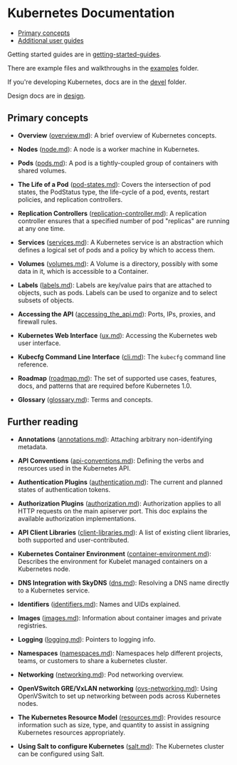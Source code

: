 # Kubernetes Documentation

* [Primary concepts](#primary-concepts)
* [Additional user guides](#additional-user-guides)


Getting started guides are in [getting-started-guides](getting-started-guides).

There are example files and walkthroughs in the [examples](../examples) folder.

If you're developing Kubernetes, docs are in the [devel](devel) folder.

Design docs are in [design](design).

## Primary concepts

* **Overview** ([overview.md](overview.md)): A brief overview
  of Kubernetes concepts. 

* **Nodes** ([node.md](node.md)): A node is a worker machine in Kubernetes.

* **Pods** ([pods.md](pods.md)): A pod is a tightly-coupled group of containers
  with shared volumes.

* **The Life of a Pod** ([pod-states.md](pod-states.md)):
  Covers the intersection of pod states, the PodStatus type, the life-cycle
  of a pod, events, restart policies, and replication controllers.

* **Replication Controllers** ([replication-controller.md](replication-controller.md)):
  A replication controller ensures that a specified number of pod "replicas" are 
  running at any one time.

* **Services** ([services.md](services.md)): A Kubernetes service is an abstraction 
  which defines a logical set of pods and a policy by which to access them.

* **Volumes** ([volumes.md](volumes.md)): A Volume is a directory, possibly with some 
  data in it, which is accessible to a Container.

* **Labels** ([labels.md](labels.md)): Labels are key/value pairs that are 
  attached to objects, such as pods. Labels can be used to organize and to 
  select subsets of objects. 

* **Accessing the API** ([accessing_the_api.md](accessing_the_api.md)):
  Ports, IPs, proxies, and firewall rules.

* **Kubernetes Web Interface** ([ux.md](ux.md)): Accessing the Kubernetes
  web user interface.

* **Kubecfg Command Line Interface** ([cli.md](cli.md)):
  The `kubecfg` command line reference.

* **Roadmap** ([roadmap.md](roadmap.md)): The set of supported use cases, features,
  docs, and patterns that are required before Kubernetes 1.0.

* **Glossary** ([glossary.md](glossary.md)): Terms and concepts.


## Further reading


* **Annotations** ([annotations.md](annotations.md)): Attaching
  arbitrary non-identifying metadata.

* **API Conventions** ([api-conventions.md](api-conventions.md)):
  Defining the verbs and resources used in the Kubernetes API.

* **Authentication Plugins** ([authentication.md](authentication.md)):
  The current and planned states of authentication tokens.

* **Authorization Plugins** ([authorization.md](authorization.md)):
  Authorization applies to all HTTP requests on the main apiserver port.
  This doc explains the available authorization implementations.

* **API Client Libraries** ([client-libraries.md](client-libraries.md)):
  A list of existing client libraries, both supported and user-contributed.

* **Kubernetes Container Environment** ([container-environment.md](container-environment.md)):
  Describes the environment for Kubelet managed containers on a Kubernetes
  node.

* **DNS Integration with SkyDNS** ([dns.md](dns.md)):
  Resolving a DNS name directly to a Kubernetes service.

* **Identifiers** ([identifiers.md](identifiers.md)): Names and UIDs
  explained.

* **Images** ([images.md](images.md)): Information about container images
  and private registries.

* **Logging** ([logging.md](logging.md)): Pointers to logging info.

* **Namespaces** ([namespaces.md](namespaces.md)): Namespaces help different
  projects, teams, or customers to share a kubernetes cluster.

* **Networking** ([networking.md](networking.md)): Pod networking overview.

* **OpenVSwitch GRE/VxLAN networking** ([ovs-networking.md](ovs-networking.md)):
  Using OpenVSwitch to set up networking between pods across
  Kubernetes nodes.

* **The Kubernetes Resource Model** ([resources.md](resources.md)):
  Provides resource information such as size, type, and quantity to assist in
  assigning Kubernetes resources appropriately.

* **Using Salt to configure Kubernetes** ([salt.md](salt.md)): The Kubernetes
  cluster can be configured using Salt.

